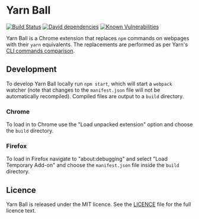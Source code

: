 # Yarn Ball

[![Build Status](https://travis-ci.org/JosephDuffy/Yarn-Ball.svg)](https://travis-ci.org/JosephDuffy/Yarn-Ball)
[![David dependencies](https://david-dm.org/JosephDuffy/yarn-ball.svg)](https://david-dm.org/JosephDuffy/yarn-ball)
[![Known Vulnerabilities](https://snyk.io/test/github/josephduffy/yarn-ball/badge.svg)](https://snyk.io/test/github/josephduffy/yarn-ball)

Yarn Ball is a Chrome extension that replaces `npm` commands on webpages with their `yarn` equivalents. The replacements are performed as per Yarn's [CLI commands comparison](https://yarnpkg.com/lang/en/docs/migrating-from-npm/#toc-cli-commands-comparison).

## Development

To develop Yarn Ball locally run `npm start`, which will start a `webpack` watcher (note that changes to the `manifest.json` file will not be automatically recompiled). Compiled files are output to a `build` directory.

### Chrome

To load in to Chrome use the "Load unpacked extension" option and choose the `build` directory.

### Firefox

To load in Firefox navigate to "about:debugging" and select "Load Temporary Add-on" and choose the `manifest.json` file inside the `build` directory.

## Licence

Yarn Ball is released under the MIT licence. See the [LICENCE](LICENCE) file for the full licence text.
